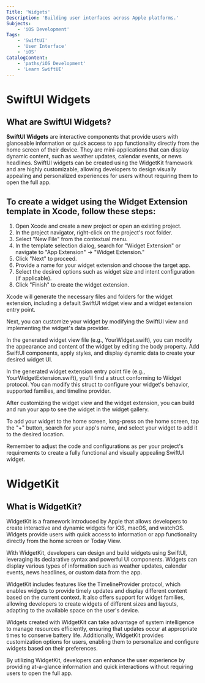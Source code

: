 ```yaml
---
Title: 'Widgets'
Description: 'Building user interfaces across Apple platforms.'
Subjects: 
    - 'iOS Development'
Tags: 
    - 'SwiftUI'
    - 'User Interface'
    - 'iOS'
CatalogContent: 
    - 'paths/iOS Development'
    - 'Learn SwiftUI'
---
```


# SwiftUI Widgets

## What are SwiftUI Widgets?
**SwiftUI Widgets** are interactive components that provide users with glanceable information or quick access to app functionality directly from the home screen of their device. They are mini-applications that can display dynamic content, such as weather updates, calendar events, or news headlines. SwiftUI widgets can be created using the WidgetKit framework and are highly customizable, allowing developers to design visually appealing and personalized experiences for users without requiring them to open the full app.

## To create a widget using the Widget Extension template in Xcode, follow these steps:

1. Open Xcode and create a new project or open an existing project.
2. In the project navigator, right-click on the project's root folder.
3. Select "New File" from the contextual menu.
4. In the template selection dialog, search for "Widget Extension" or       navigate to "App Extension" -> "Widget Extension."
5. Click "Next" to proceed.
6. Provide a name for your widget extension and choose the target app.
7. Select the desired options such as widget size and intent configuration (if applicable).
8. Click "Finish" to create the widget extension.

Xcode will generate the necessary files and folders for the widget extension, including a default SwiftUI widget view and a widget extension entry point.

Next, you can customize your widget by modifying the SwiftUI view and implementing the widget's data provider.

In the generated widget view file (e.g., YourWidget.swift), you can modify the appearance and content of the widget by editing the body property. Add SwiftUI components, apply styles, and display dynamic data to create your desired widget UI.

In the generated widget extension entry point file (e.g., YourWidgetExtension.swift), you'll find a struct conforming to Widget protocol. You can modify this struct to configure your widget's behavior, supported families, and timeline provider.

After customizing the widget view and the widget extension, you can build and run your app to see the widget in the widget gallery.

To add your widget to the home screen, long-press on the home screen, tap the "+" button, search for your app's name, and select your widget to add it to the desired location.

Remember to adjust the code and configurations as per your project's requirements to create a fully functional and visually appealing SwiftUI widget.

# WidgetKit

## What is WidgetKit?
WidgetKit is a framework introduced by Apple that allows developers to create interactive and dynamic widgets for iOS, macOS, and watchOS. Widgets provide users with quick access to information or app functionality directly from the home screen or Today View.

With WidgetKit, developers can design and build widgets using SwiftUI, leveraging its declarative syntax and powerful UI components. Widgets can display various types of information such as weather updates, calendar events, news headlines, or custom data from the app.

WidgetKit includes features like the TimelineProvider protocol, which enables widgets to provide timely updates and display different content based on the current context. It also offers support for widget families, allowing developers to create widgets of different sizes and layouts, adapting to the available space on the user's device.

Widgets created with WidgetKit can take advantage of system intelligence to manage resources efficiently, ensuring that updates occur at appropriate times to conserve battery life. Additionally, WidgetKit provides customization options for users, enabling them to personalize and configure widgets based on their preferences.

By utilizing WidgetKit, developers can enhance the user experience by providing at-a-glance information and quick interactions without requiring users to open the full app.


